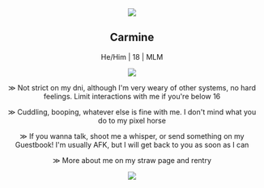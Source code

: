  <div align="center"> <img src="https://static.wikia.nocookie.net/fridaynightfunking/images/8/84/Ezgif.com-crop_%2822%29_scaled_5x_minified.gif/revision/latest/scale-to-width/360?cb=20231031232455"> </div>
 <h2 align="center"> Carmine </h2>
 <p align="center"> He/Him | 18 | MLM </p>
 
 <div align="center"> <img src="https://static.wikia.nocookie.net/fridaynightfunking/images/f/fe/Carmine_losingicon.png/revision/latest?cb=20231102233743"> </div>

<p align="center"> ≫ Not strict on my dni, although I'm very weary of other systems, no hard feelings. Limit interactions with me if you're below 16 </p>

<p align="center"> ≫ Cuddling, booping, whatever else is fine with me. I don't mind what you do to my pixel horse </p>

<p align="center"> ≫ If you wanna talk, shoot me a whisper, or send something on my Guestbook! I'm usually AFK, but I will get back to you as soon as I can </p>

<p align="center"> ≫ More about me on my straw page and rentry </p>

 <div align="center"> <img src="https://static.wikia.nocookie.net/fridaynightfunking/images/0/0d/CarmineArt.png/revision/latest?cb=20231101031834"> </div>
